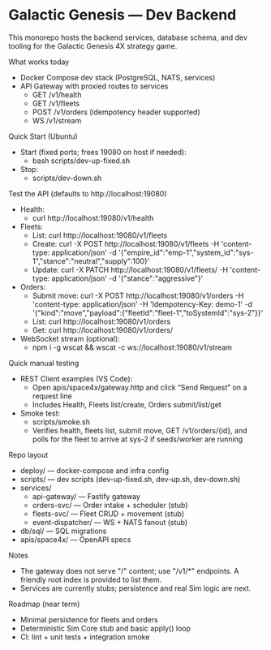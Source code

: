 # Galactic Genesis — Dev Backend

This monorepo hosts the backend services, database schema, and dev tooling for the Galactic Genesis 4X strategy game.

What works today
- Docker Compose dev stack (PostgreSQL, NATS, services)
- API Gateway with proxied routes to services
  - GET /v1/health
  - GET /v1/fleets
  - POST /v1/orders (idempotency header supported)
  - WS /v1/stream

Quick Start (Ubuntu)
- Start (fixed ports; frees 19080 on host if needed):
  - bash scripts/dev-up-fixed.sh
- Stop:
  - scripts/dev-down.sh

Test the API (defaults to http://localhost:19080)
- Health:
  - curl http://localhost:19080/v1/health
- Fleets:
  - List: curl http://localhost:19080/v1/fleets
  - Create: curl -X POST http://localhost:19080/v1/fleets -H 'content-type: application/json' -d '{"empire_id":"emp-1","system_id":"sys-1","stance":"neutral","supply":100}'
  - Update: curl -X PATCH http://localhost:19080/v1/fleets/<id> -H 'content-type: application/json' -d '{"stance":"aggressive"}'
- Orders:
  - Submit move: curl -X POST http://localhost:19080/v1/orders -H 'content-type: application/json' -H 'Idempotency-Key: demo-1' -d '{"kind":"move","payload":{"fleetId":"fleet-1","toSystemId":"sys-2"}}'
  - List: curl http://localhost:19080/v1/orders
  - Get: curl http://localhost:19080/v1/orders/<orderId>
- WebSocket stream (optional):
  - npm i -g wscat && wscat -c ws://localhost:19080/v1/stream

Quick manual testing
- REST Client examples (VS Code):
  - Open apis/space4x/gateway.http and click “Send Request” on a request line
  - Includes Health, Fleets list/create, Orders submit/list/get
- Smoke test:
  - scripts/smoke.sh
  - Verifies health, fleets list, submit move, GET /v1/orders/{id}, and polls for the fleet to arrive at sys-2 if seeds/worker are running


Repo layout
- deploy/ — docker-compose and infra config
- scripts/ — dev scripts (dev-up-fixed.sh, dev-up.sh, dev-down.sh)
- services/
  - api-gateway/ — Fastify gateway
  - orders-svc/ — Order intake + scheduler (stub)
  - fleets-svc/ — Fleet CRUD + movement (stub)
  - event-dispatcher/ — WS + NATS fanout (stub)
- db/sql/ — SQL migrations
- apis/space4x/ — OpenAPI specs

Notes
- The gateway does not serve "/" content; use "/v1/*" endpoints. A friendly root index is provided to list them.
- Services are currently stubs; persistence and real Sim logic are next.

Roadmap (near term)
- Minimal persistence for fleets and orders
- Deterministic Sim Core stub and basic apply() loop
- CI: lint + unit tests + integration smoke

